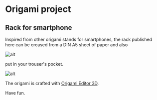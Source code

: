 
# Origami project

## Rack for smartphone

Inspired from other origami stands for smartphones, the rack published here can be creased from a DIN A5 sheet of paper and also 

![alt](smartphone-rack/smartphone-rack.2.gif)

put in your trouser's pocket.

![alt](smartphone-rack/smartphone-rack_in-pocket.gif)

The origami is crafted with [Origami Editor 3D](https://sourceforge.net/projects/origamieditor3d/).

Have fun.